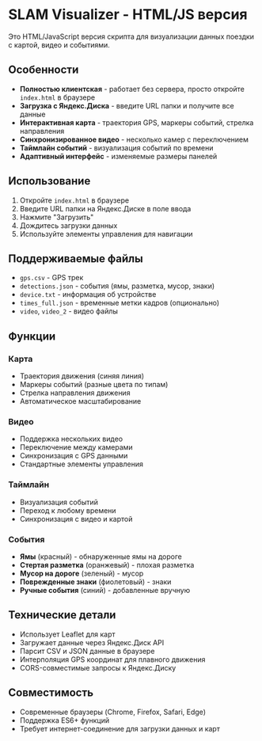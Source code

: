 # SLAM Visualizer - HTML/JS версия

Это HTML/JavaScript версия скрипта для визуализации данных поездки с картой, видео и событиями.

## Особенности

- **Полностью клиентская** - работает без сервера, просто откройте `index.html` в браузере
- **Загрузка с Яндекс.Диска** - введите URL папки и получите все данные
- **Интерактивная карта** - траектория GPS, маркеры событий, стрелка направления
- **Синхронизированное видео** - несколько камер с переключением
- **Таймлайн событий** - визуализация событий по времени
- **Адаптивный интерфейс** - изменяемые размеры панелей

## Использование

1. Откройте `index.html` в браузере
2. Введите URL папки на Яндекс.Диске в поле ввода
3. Нажмите "Загрузить"
4. Дождитесь загрузки данных
5. Используйте элементы управления для навигации

## Поддерживаемые файлы

- `gps.csv` - GPS трек
- `detections.json` - события (ямы, разметка, мусор, знаки)
- `device.txt` - информация об устройстве
- `times_full.json` - временные метки кадров (опционально)
- `video`, `video_2` - видео файлы

## Функции

### Карта
- Траектория движения (синяя линия)
- Маркеры событий (разные цвета по типам)
- Стрелка направления движения
- Автоматическое масштабирование

### Видео
- Поддержка нескольких видео
- Переключение между камерами
- Синхронизация с GPS данными
- Стандартные элементы управления

### Таймлайн
- Визуализация событий
- Переход к любому времени
- Синхронизация с видео и картой

### События
- **Ямы** (красный) - обнаруженные ямы на дороге
- **Стертая разметка** (оранжевый) - плохая разметка
- **Мусор на дороге** (зеленый) - мусор
- **Поврежденные знаки** (фиолетовый) - знаки
- **Ручные события** (синий) - добавленные вручную

## Технические детали

- Использует Leaflet для карт
- Загружает данные через Яндекс.Диск API
- Парсит CSV и JSON данные в браузере
- Интерполяция GPS координат для плавного движения
- CORS-совместимые запросы к Яндекс.Диску

## Совместимость

- Современные браузеры (Chrome, Firefox, Safari, Edge)
- Поддержка ES6+ функций
- Требует интернет-соединение для загрузки данных и карт
